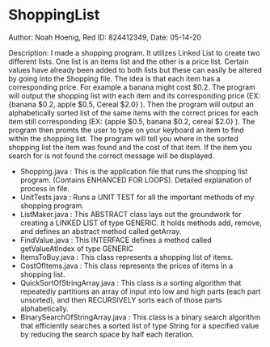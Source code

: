 # ShoppingList
Author: Noah Hoenig, Red ID: 824412349, Date: 05-14-20

Description:  I made a shopping program. It utilizes Linked List to create two different lists.  One list is an items list and the other is a price list.  Certain values have already been added to both lists but these can easily be altered by going into the Shopping file.  The idea is that each item has a corresponding price.  For example a banana might cost $0.2. The program will output the shopping list with each item and its corresponding price (EX: {banana $0.2, apple $0.5, Cereal $2.0} ).  Then the program will output an alphabetically sorted list of the same items with the correct prices for each item still corresponding (EX: {apple $0.5, banana $0.2, cereal $2.0} ).  The program then promts the user to type on your keyboard an item to find within the shopping list.  The program will tell you where in the sorted shopping list the item was found and the cost of that item. If the item you search for is not found the correct message will be displayed.

* Shopping.java : This is the application file that runs the shopping list program. (Contains ENHANCED FOR LOOPS). Detailed explanation of process in file. 
* UnitTests.java : Runs a UNIT TEST for all the important methods of my shopping program.
* ListMaker.java : This ABSTRACT class lays out the groundwork for creating a LINKED LIST of type GENERIC. It holds methods add, remove, and defines an abstract method called getArray.
* FindValue.java : This INTERFACE defines a method called getValueAtIndex of type GENERIC
* ItemsToBuy.java : This class represents a shopping list of items.
* CostOfItems.java : This class represents the prices of items in a shopping list.
* QuickSortOfStringArray.java : This class is a sorting algorithm that repeatedly partitions an array of input into low and high parts (each part unsorted), and then RECURSIVELY sorts each of those parts alphabetically.
* BinarySearchOfStringArray.java : This class is a binary search algorithm that efficiently searches a sorted list of type String for a specified value by reducing the search space by half each iteration.

